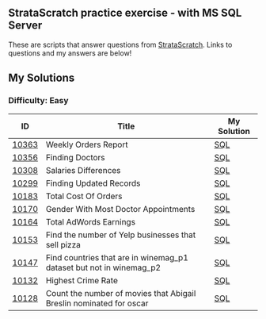 ## StrataScratch practice exercise - with MS SQL Server
These are scripts that answer questions from [StrataScratch](https://www.stratascratch.com/). Links to questions and my answers are below!

## My Solutions

### Difficulty: Easy

| ID | Title | My Solution |
| --- | --- | --- |
| [10363](https://platform.stratascratch.com/coding/10363-weekly-orders-report?code_type=5) | Weekly Orders Report | [SQL](Easy/10363_Weekly_Orders_Report.sql)
| [10356](https://platform.stratascratch.com/coding/10356-finding-doctors?code_type=5) |  Finding Doctors | [SQL](Easy/10356_Finding_Doctors.sql)
| [10308](https://platform.stratascratch.com/coding/10308-salaries-differences?code_type=5) |  Salaries Differences | [SQL](Easy/10308_Salaries_Differences.sql)
| [10299](https://platform.stratascratch.com/coding/10299-finding-updated-records?code_type=5) | Finding Updated Records| [SQL](Easy/10299_Finding_Updated_Records.sql)
| [10183 ](https://platform.stratascratch.com/coding/10183-total-cost-of-orders?code_type=5) | Total Cost Of Orders| [SQL](Easy/10183_Total_Cost_Of_Orders.sql)
| [10170](https://platform.stratascratch.com/coding/10170-gender-with-most-doctor-appointments?code_type=5) | Gender With Most Doctor Appointments| [SQL](Easy/10170_Gender_With_Most_Doctor_Appointments.sql)
| [10164](https://platform.stratascratch.com/coding/10164-total-adwords-earnings?code_type=5) |Total AdWords Earnings| [SQL](Easy/10164_Total_AdWords_Earnings.sql)
| [10153](https://platform.stratascratch.com/coding/10153-find-the-number-of-yelp-businesses-that-sell-pizza?code_type=5) |Find the number of Yelp businesses that sell pizza| [SQL](Easy/10167_Total_Number_Of_Housing_Units.sql)
| [10147](https://platform.stratascratch.com/coding/10147-find-countries-that-are-in-winemag_p1-dataset-but-not-in-winemag_p2?code_type=5) |Find countries that are in winemag_p1 dataset but not in winemag_p2| [SQL](Easy/10167_Total_Number_Of_Housing_Units.sql)
| [10132](https://platform.stratascratch.com/coding/10132-highest-crime-rate?code_type=5) |Highest Crime Rate| [SQL](Easy/10167_Total_Number_Of_Housing_Units.sql)
| [10128](https://platform.stratascratch.com/coding/10128-count-the-number-of-movies-that-abigail-breslin-nominated-for-oscar?code_type=5) |Count the number of movies that Abigail Breslin nominated for oscar| [SQL](Easy/10167_Total_Number_Of_Housing_Units.sql)
